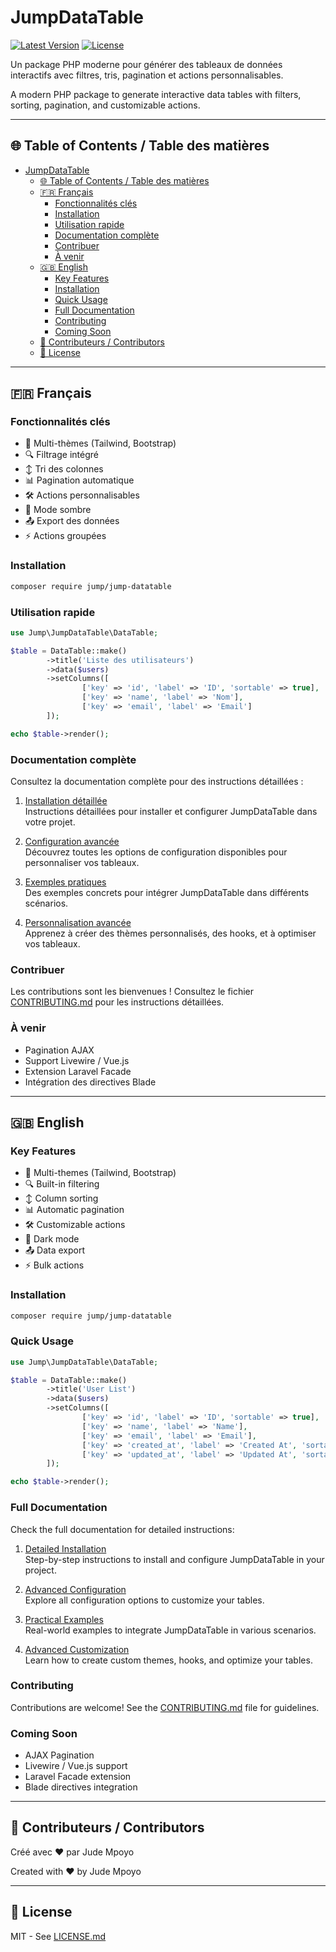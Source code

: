 # JumpDataTable

[![Latest Version](https://img.shields.io/packagist/v/jump/jump-datatable.svg?style=flat-square)](https://packagist.org/packages/jump/jump-datatable)
[![License](https://img.shields.io/packagist/l/jump/jump-datatable.svg?style=flat-square)](LICENSE.md)

Un package PHP moderne pour générer des tableaux de données interactifs avec filtres, tris, pagination et actions personnalisables.

A modern PHP package to generate interactive data tables with filters, sorting, pagination, and customizable actions.

---

## 🌐 Table of Contents / Table des matières

- [JumpDataTable](#jumpdatatable)
  - [🌐 Table of Contents / Table des matières](#-table-of-contents--table-des-matières)
  - [🇫🇷 Français](#-français)
    - [Fonctionnalités clés](#fonctionnalités-clés)
    - [Installation](#installation)
    - [Utilisation rapide](#utilisation-rapide)
    - [Documentation complète](#documentation-complète)
    - [Contribuer](#contribuer)
    - [À venir](#à-venir)
  - [🇬🇧 English](#-english)
    - [Key Features](#key-features)
    - [Installation](#installation-1)
    - [Quick Usage](#quick-usage)
    - [Full Documentation](#full-documentation)
    - [Contributing](#contributing)
    - [Coming Soon](#coming-soon)
  - [🤝 Contributeurs / Contributors](#-contributeurs--contributors)
  - [📜 License](#-license)

---

## 🇫🇷 Français

### Fonctionnalités clés

- 🎨 Multi-thèmes (Tailwind, Bootstrap)
- 🔍 Filtrage intégré
- ↕️ Tri des colonnes
- 📊 Pagination automatique
- 🛠 Actions personnalisables
- 🌙 Mode sombre
- 📤 Export des données
- ⚡ Actions groupées

### Installation

```bash
composer require jump/jump-datatable
```

### Utilisation rapide

```php
use Jump\JumpDataTable\DataTable;

$table = DataTable::make()
        ->title('Liste des utilisateurs')
        ->data($users)
        ->setColumns([
                ['key' => 'id', 'label' => 'ID', 'sortable' => true],
                ['key' => 'name', 'label' => 'Nom'],
                ['key' => 'email', 'label' => 'Email']
        ]);

echo $table->render();
```

### Documentation complète

Consultez la documentation complète pour des instructions détaillées :

1. [Installation détaillée](docs/installation.md)  
   Instructions détaillées pour installer et configurer JumpDataTable dans votre projet.

2. [Configuration avancée](docs/configuration.md)  
   Découvrez toutes les options de configuration disponibles pour personnaliser vos tableaux.

3. [Exemples pratiques](docs/examples.md)  
   Des exemples concrets pour intégrer JumpDataTable dans différents scénarios.

4. [Personnalisation avancée](docs/advanced.md)  
   Apprenez à créer des thèmes personnalisés, des hooks, et à optimiser vos tableaux.

### Contribuer

Les contributions sont les bienvenues ! Consultez le fichier [CONTRIBUTING.md](CONTRIBUTING.md) pour les instructions détaillées.

### À venir

- Pagination AJAX
- Support Livewire / Vue.js
- Extension Laravel Facade
- Intégration des directives Blade

---

## 🇬🇧 English

### Key Features

- 🎨 Multi-themes (Tailwind, Bootstrap)
- 🔍 Built-in filtering
- ↕️ Column sorting
- 📊 Automatic pagination
- 🛠 Customizable actions
- 🌙 Dark mode
- 📤 Data export
- ⚡ Bulk actions

### Installation

```bash
composer require jump/jump-datatable
```

### Quick Usage

```php
use Jump\JumpDataTable\DataTable;

$table = DataTable::make()
        ->title('User List')
        ->data($users)
        ->setColumns([
                ['key' => 'id', 'label' => 'ID', 'sortable' => true],
                ['key' => 'name', 'label' => 'Name'],
                ['key' => 'email', 'label' => 'Email'],
                ['key' => 'created_at', 'label' => 'Created At', 'sortable' => true],
                ['key' => 'updated_at', 'label' => 'Updated At', 'sortable' => true]
        ]);

echo $table->render();
```

### Full Documentation

Check the full documentation for detailed instructions:

1. [Detailed Installation](docs/installation.md)  
   Step-by-step instructions to install and configure JumpDataTable in your project.

2. [Advanced Configuration](docs/configuration.md)  
   Explore all configuration options to customize your tables.

3. [Practical Examples](docs/examples.md)  
   Real-world examples to integrate JumpDataTable in various scenarios.

4. [Advanced Customization](docs/advanced.md)  
   Learn how to create custom themes, hooks, and optimize your tables.

### Contributing

Contributions are welcome! See the [CONTRIBUTING.md](CONTRIBUTING.md) file for guidelines.

### Coming Soon

- AJAX Pagination
- Livewire / Vue.js support
- Laravel Facade extension
- Blade directives integration

---

## 🤝 Contributeurs / Contributors

Créé avec ❤️ par Jude Mpoyo

Created with ❤️ by Jude Mpoyo

---

## 📜 License

MIT - See  [LICENSE.md](LICENSE.md)

